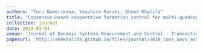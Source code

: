 ```yaml
---
authors: "Toru Namerikawa, Yasuhiro Kuriki, Ahmed Khalifa"
title: "Consensus-based cooperative formation control for multi-quadcopter system with unidirectional network connections"
collection: journal
date: 2018-01-01
venue: 'Journal of Dynamic Systems Measurement and Control - Transactions of the ASME, 140(4), 044502'
paperurl: 'http://amekhalifa.github.io/files/journal/2018_cons_uavs_asmedyns.pdf'
---
```


